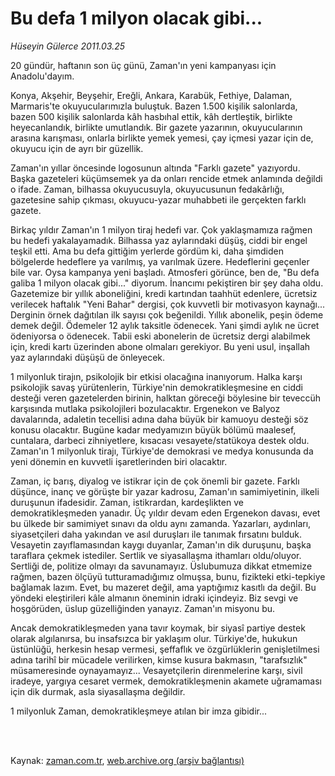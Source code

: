 # Bu defa 1 milyon olacak gibi...

*Hüseyin Gülerce 2011.03.25*

<td class="columnist-detail">
<p>20 gündür, haftanın son üç günü, Zaman'ın yeni kampanyası için Anadolu'dayım.</p>
<p>
<div id="haberMetinDiv">
<p>Konya, Akşehir, Beyşehir, Ereğli, Ankara, Karabük, Fethiye, Dalaman, Marmaris'te okuyucularımızla buluştuk. Bazen 1.500 kişilik salonlarda, bazen 500 kişilik salonlarda kâh hasbıhal ettik, kâh dertleştik, birlikte heyecanlandık, birlikte umutlandık. Bir gazete yazarının, okuyucularının arasına karışması, onlarla birlikte yemek yemesi, çay içmesi yazar için de, okuyucu için de ayrı bir güzellik.
<p>Zaman'ın yıllar öncesinde logosunun altında "Farklı gazete" yazıyordu. Başka gazeteleri küçümsemek ya da onları rencide etmek anlamında değildi o ifade. Zaman, bilhassa okuyucusuyla, okuyucusunun fedakârlığı, gazetesine sahip çıkması, okuyucu-yazar muhabbeti ile gerçekten farklı gazete.
<p>Birkaç yıldır Zaman'ın 1 milyon tiraj hedefi var. Çok yaklaşmamıza rağmen bu hedefi yakalayamadık. Bilhassa yaz aylarındaki düşüş, ciddi bir engel teşkil etti. Ama bu defa gittiğim yerlerde gördüm ki, daha şimdiden bölgelerde hedeflere ya varılmış, ya varılmak üzere. Hedeflerini geçenler bile var. Oysa kampanya yeni başladı. Atmosferi görünce, ben de, "Bu defa galiba 1 milyon olacak gibi..." diyorum. İnancımı pekiştiren bir şey daha oldu. Gazetemize bir yıllık aboneliğini, kredi kartından taahhüt edenlere, ücretsiz verilecek haftalık "Yeni Bahar" dergisi, çok kuvvetli bir motivasyon kaynağı... Derginin örnek dağıtılan ilk sayısı çok beğenildi. Yıllık abonelik, peşin ödeme demek değil. Ödemeler 12 aylık taksitle ödenecek. Yani şimdi aylık ne ücret ödeniyorsa o ödenecek. Tabii eski abonelerin de ücretsiz dergi alabilmek için, kredi kartı üzerinden abone olmaları gerekiyor. Bu yeni usul, inşallah yaz aylarındaki düşüşü de önleyecek.
<p>1 milyonluk tirajın, psikolojik bir etkisi olacağına inanıyorum. Halka karşı psikolojik savaş yürütenlerin, Türkiye'nin demokratikleşmesine en ciddi desteği veren gazetelerden birinin, halktan göreceği böylesine bir teveccüh karşısında mutlaka psikolojileri bozulacaktır. Ergenekon ve Balyoz davalarında, adaletin tecellisi adına daha büyük bir kamuoyu desteği söz konusu olacaktır. Bugüne kadar medyamızın büyük bölümü maalesef, cuntalara, darbeci zihniyetlere, kısacası vesayete/statükoya destek oldu. Zaman'ın 1 milyonluk tirajı, Türkiye'de demokrasi ve medya konusunda da yeni dönemin en kuvvetli işaretlerinden biri olacaktır.
<p>Zaman, iç barış, diyalog ve istikrar için de çok önemli bir gazete. Farklı düşünce, inanç ve görüşte bir yazar kadrosu, Zaman'ın samimiyetinin, ilkeli duruşunun ifadesidir. Zaman, istikrardan, kardeşlikten ve demokratikleşmeden yanadır. Üç yıldır devam eden Ergenekon davası, evet bu ülkede bir samimiyet sınavı da oldu aynı zamanda. Yazarları, aydınları, siyasetçileri daha yakından ve asıl duruşları ile tanımak fırsatını bulduk. Vesayetin zayıflamasından kaygı duyanlar, Zaman'ın dik duruşunu, başka taraflara çekmek istediler. Sertlik ve siyasallaşma ithamları oldu/oluyor. Sertliği de, politize olmayı da savunamayız. Üslubumuza dikkat etmemize rağmen, bazen ölçüyü tutturamadığımız olmuşsa, bunu, fizikteki etki-tepkiye bağlamak lazım. Evet, bu mazeret değil, ama yaptığımız kasıtlı da değil. Bu yöndeki eleştirileri kâle almanın öneminin idraki içindeyiz. Biz sevgi ve hoşgörüden, üslup güzelliğinden yanayız. Zaman'ın misyonu bu.
<p>Ancak demokratikleşmeden yana tavır koymak, bir siyasî partiye destek olarak algılanırsa, bu insafsızca bir yaklaşım olur. Türkiye'de, hukukun üstünlüğü, herkesin hesap vermesi, şeffaflık ve özgürlüklerin genişletilmesi adına tarihî bir mücadele verilirken, kimse kusura bakmasın, "tarafsızlık" müsameresinde oynayamayız... Vesayetçilerin direnmelerine karşı, sivil iradeye, yargıya cesaret vermek, demokratikleşmenin akamete uğramaması için dik durmak, asla siyasallaşma değildir.
<p>1 milyonluk Zaman, demokratikleşmeye atılan bir imza gibidir...</p></p></p></p></p></p></p></div>
</p>


<p><br>
		 </br></p></td>

Kaynak: [zaman.com.tr](http://zaman.com.tr/yazar.do?yazino=1112503), [web.archive.org (arşiv bağlantısı)](http://web.archive.org/web/20110427171208/http://www.zaman.com.tr:80/yazar.do?yazino=1112503)
